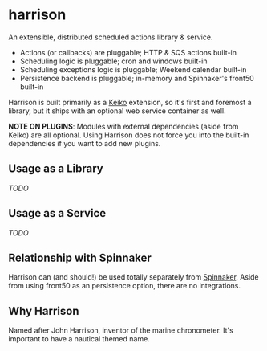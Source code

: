 # harrison

An extensible, distributed scheduled actions library & service.

* Actions (or callbacks) are pluggable; HTTP & SQS actions built-in
* Scheduling logic is pluggable; cron and windows built-in
* Scheduling exceptions logic is pluggable; Weekend calendar built-in
* Persistence backend is pluggable; in-memory and Spinnaker's front50 built-in

Harrison is built primarily as a [Keiko](1) extension, so it's first and foremost a library, but it ships with an optional web service container as well.

**NOTE ON PLUGINS**: Modules with external dependencies (aside from Keiko) are all optional. Using Harrison does not force you into the built-in dependencies if you want to add new plugins.

## Usage as a Library

_TODO_

## Usage as a Service

_TODO_

## Relationship with Spinnaker

Harrison can (and should!) be used totally separately from [Spinnaker](2). Aside from using front50 as an persistence option, there are no integrations.

## Why Harrison

Named after John Harrison, inventor of the marine chronometer. It's important to have a nautical themed name.

[1]: https://github.com/spinnaker/keiko
[2]: https://github.com/spinnaker
